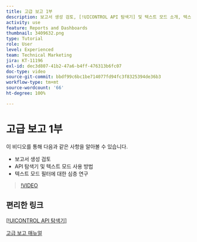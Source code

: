 ```yaml
---
title: 고급 보고 1부
description: 보고서 생성 검토, [!UICONTROL API 탐색기] 및 텍스트 모드 소개, 텍스트 모드 필터에 대한 심층 연구를 알아봅니다.
activity: use
feature: Reports and Dashboards
thumbnail: 3409632.png
type: Tutorial
role: User
level: Experienced
team: Technical Marketing
jira: KT-11196
exl-id: dec3d807-41b2-47a6-b4ff-476313b6fc07
doc-type: video
source-git-commit: bbdf99c6bc1be714077fd94fc3f8325394de36b3
workflow-type: tm+mt
source-wordcount: '66'
ht-degree: 100%

---
```


# 고급 보고 1부

이 비디오를 통해 다음과 같은 사항을 알아볼 수 있습니다.

* 보고서 생성 검토
* API 탐색기 및 텍스트 모드 사용 방법
* 텍스트 모드 필터에 대한 심층 연구

>[!VIDEO](https://video.tv.adobe.com/v/3409632/?quality=12&learn=on&enablevpops=1)

## 편리한 링크

[[!UICONTROL API 탐색기]](https://developer.adobe.com/workfront/api-explorer/)

[고급 보고 매뉴얼](/help/assets/advanced-reporting-manual.pdf)
